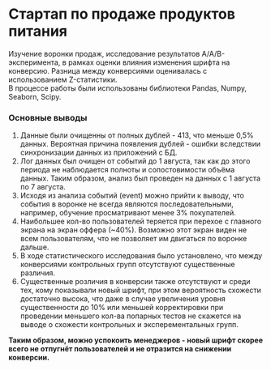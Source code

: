 # Стартап по продаже продуктов питания


Изучение воронки продаж, исследование результатов A/A/B-эксперимента, в рамках оценки влияния изменения шрифта на конверсию. Разница между конверсиями оценивалась с использованием Z-статистики.
<br>В процессе работы были использованы библиотеки Pandas, Numpy, Seaborn, Scipy.

### Основные выводы

1. Данные были очищенны от полных дублей - 413, что меньше 0,5% данных. Вероятная причина появления дублей - ошибки вследствии синхронизации данных из приложений с БД.
2. Лог данных был очищен от событий до 1 августа, так как до этого периода не наблюдается полноты и сопостовимости объёма данных. Таким образом, анализ был проведен на данных с 1 августа по 7 августа.
3. Исходя из анализа событий (event) можно прийти к выводу, что события в воронке не всегда являются последовательными, например, обучение просматривают менее 3% покупателей.
4. Наибольшее кол-во пользователей теряется при перехое с главного экрана на экран оффера (~40%). Возможно этот экран виден не всем пользователям, что не позволяет им двигаться по воронке дальше.
5. В ходе статистического исследования было установлено, что между конверсиями контрольных групп отсутствуют существенные различия.
6. Существенные розличия в конверсии также отсутствуют и среди тех, кому показывали новый шрифт, при этом вероятность схожести достаточно высока, что даже в случае увеличения уровня существенности до 10% или меньшей корректировки при проведении меньшего кол-ва попарных тестов не скажется на выводе о схожести контрольных и эксперементальных групп.

<b> Таким образом, можно успокоить менеджеров - новый шрифт скорее всего не отпугнёт пользователей и не отразится на снижении конверсии. </b>

